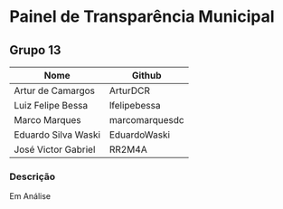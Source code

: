 # Painel de Transparência Municipal

## Grupo 13
| Nome                | Github              |
|---------------------|---------------------|
| Artur de Camargos   | ArturDCR            |
| Luiz Felipe Bessa   | lfelipebessa        |
| Marco Marques       | marcomarquesdc      |
| Eduardo Silva Waski | EduardoWaski        |
| José Victor Gabriel | RR2M4A              |

### Descrição

Em Análise
